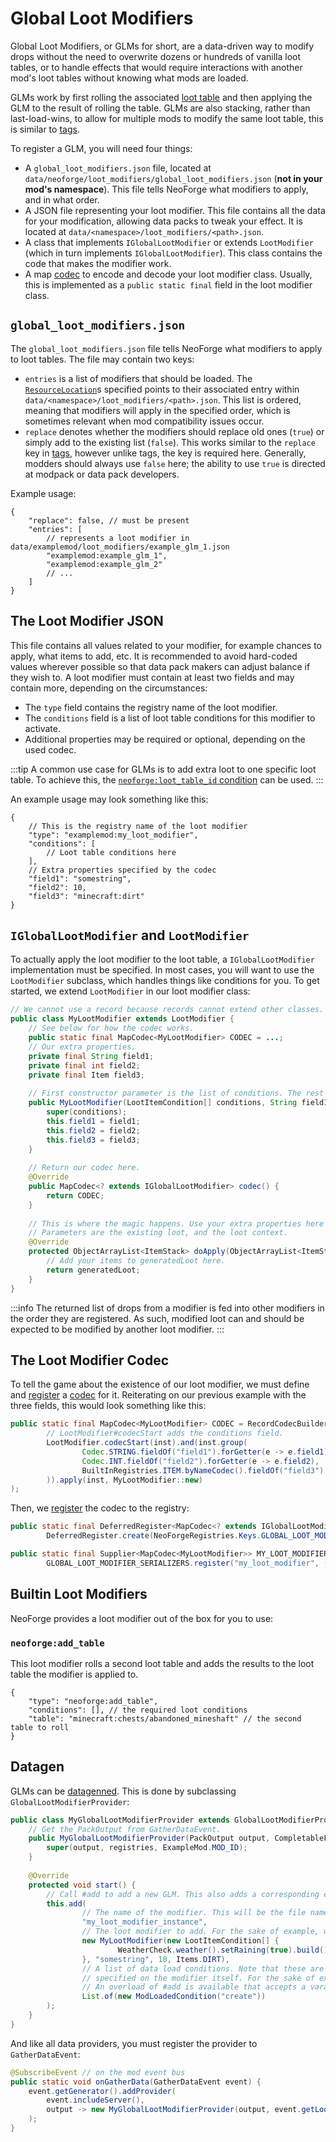 # Global Loot Modifiers

Global Loot Modifiers, or GLMs for short, are a data-driven way to modify drops without the need to overwrite dozens or hundreds of vanilla loot tables, or to handle effects that would require interactions with another mod's loot tables without knowing what mods are loaded.

GLMs work by first rolling the associated [loot table][loottable] and then applying the GLM to the result of rolling the table. GLMs are also stacking, rather than last-load-wins, to allow for multiple mods to modify the same loot table, this is similar to [tags].

To register a GLM, you will need four things:

- A `global_loot_modifiers.json` file, located at `data/neoforge/loot_modifiers/global_loot_modifiers.json` (**not in your mod's namespace**). This file tells NeoForge what modifiers to apply, and in what order.
- A JSON file representing your loot modifier. This file contains all the data for your modification, allowing data packs to tweak your effect. It is located at `data/<namespace>/loot_modifiers/<path>.json`.
- A class that implements `IGlobalLootModifier` or extends `LootModifier` (which in turn implements `IGlobalLootModifier`). This class contains the code that makes the modifier work.
- A map [codec] to encode and decode your loot modifier class. Usually, this is implemented as a `public static final` field in the loot modifier class.

## `global_loot_modifiers.json`

The `global_loot_modifiers.json` file tells NeoForge what modifiers to apply to loot tables. The file may contain two keys:

- `entries` is a list of modifiers that should be loaded. The [`ResourceLocation`][resloc]s specified points to their associated entry within `data/<namespace>/loot_modifiers/<path>.json`. This list is ordered, meaning that modifiers will apply in the specified order, which is sometimes relevant when mod compatibility issues occur.
- `replace` denotes whether the modifiers should replace old ones (`true`) or simply add to the existing list (`false`). This works similar to the `replace` key in [tags], however unlike tags, the key is required here. Generally, modders should always use `false` here; the ability to use `true` is directed at modpack or data pack developers.

Example usage:

```json5
{
    "replace": false, // must be present
    "entries": [
        // represents a loot modifier in data/examplemod/loot_modifiers/example_glm_1.json
        "examplemod:example_glm_1",
        "examplemod:example_glm_2"
        // ...
    ]
}
```

## The Loot Modifier JSON

This file contains all values related to your modifier, for example chances to apply, what items to add, etc. It is recommended to avoid hard-coded values wherever possible so that data pack makers can adjust balance if they wish to. A loot modifier must contain at least two fields and may contain more, depending on the circumstances:

- The `type` field contains the registry name of the loot modifier.
- The `conditions` field is a list of loot table conditions for this modifier to activate.
- Additional properties may be required or optional, depending on the used codec.

:::tip
A common use case for GLMs is to add extra loot to one specific loot table. To achieve this, the [`neoforge:loot_table_id` condition][loottableid] can be used.
:::

An example usage may look something like this:

```json5
{
    // This is the registry name of the loot modifier
    "type": "examplemod:my_loot_modifier",
    "conditions": [
        // Loot table conditions here
    ],
    // Extra properties specified by the codec
    "field1": "somestring",
    "field2": 10,
    "field3": "minecraft:dirt"
}
```

## `IGlobalLootModifier` and `LootModifier`

To actually apply the loot modifier to the loot table, a `IGlobalLootModifier` implementation must be specified. In most cases, you will want to use the `LootModifier` subclass, which handles things like conditions for you. To get started, we extend `LootModifier` in our loot modifier class:

```java
// We cannot use a record because records cannot extend other classes.
public class MyLootModifier extends LootModifier {
    // See below for how the codec works.
    public static final MapCodec<MyLootModifier> CODEC = ...;
    // Our extra properties.
    private final String field1;
    private final int field2;
    private final Item field3;
    
    // First constructor parameter is the list of conditions. The rest is our extra properties.
    public MyLootModifier(LootItemCondition[] conditions, String field1, int field2, Item field3) {
        super(conditions);
        this.field1 = field1;
        this.field2 = field2;
        this.field3 = field3;
    }
    
    // Return our codec here.
    @Override
    public MapCodec<? extends IGlobalLootModifier> codec() {
        return CODEC;
    }
    
    // This is where the magic happens. Use your extra properties here if needed.
    // Parameters are the existing loot, and the loot context.
    @Override
    protected ObjectArrayList<ItemStack> doApply(ObjectArrayList<ItemStack> generatedLoot, LootContext context) {
        // Add your items to generatedLoot here.
        return generatedLoot;
    }
}
```

:::info
The returned list of drops from a modifier is fed into other modifiers in the order they are registered. As such, modified loot can and should be expected to be modified by another loot modifier.
:::

## The Loot Modifier Codec

To tell the game about the existence of our loot modifier, we must define and [register] a [codec] for it. Reiterating on our previous example with the three fields, this would look something like this:

```java
public static final MapCodec<MyLootModifier> CODEC = RecordCodecBuilder.mapCodec(inst -> 
        // LootModifier#codecStart adds the conditions field.
        LootModifier.codecStart(inst).and(inst.group(
                Codec.STRING.fieldOf("field1").forGetter(e -> e.field1),
                Codec.INT.fieldOf("field2").forGetter(e -> e.field2),
                BuiltInRegistries.ITEM.byNameCodec().fieldOf("field3").forGetter(e -> e.field3)
        )).apply(inst, MyLootModifier::new)
);
```

Then, we [register] the codec to the registry:

```java
public static final DeferredRegister<MapCodec<? extends IGlobalLootModifier>> GLOBAL_LOOT_MODIFIER_SERIALIZERS =
        DeferredRegister.create(NeoForgeRegistries.Keys.GLOBAL_LOOT_MODIFIER_SERIALIZERS, ExampleMod.MOD_ID);

public static final Supplier<MapCodec<MyLootModifier>> MY_LOOT_MODIFIER =
        GLOBAL_LOOT_MODIFIER_SERIALIZERS.register("my_loot_modifier", () -> MyLootModifier.CODEC);
```

## Builtin Loot Modifiers

NeoForge provides a loot modifier out of the box for you to use:

### `neoforge:add_table`

This loot modifier rolls a second loot table and adds the results to the loot table the modifier is applied to.

```json5
{
    "type": "neoforge:add_table",
    "conditions": [], // the required loot conditions
    "table": "minecraft:chests/abandoned_mineshaft" // the second table to roll
}
```

## Datagen

GLMs can be [datagenned][datagen]. This is done by subclassing `GlobalLootModifierProvider`:

```java
public class MyGlobalLootModifierProvider extends GlobalLootModifierProvider {
    // Get the PackOutput from GatherDataEvent.
    public MyGlobalLootModifierProvider(PackOutput output, CompletableFuture<HolderLookup.Provider> registries) {
        super(output, registries, ExampleMod.MOD_ID);
    }
    
    @Override
    protected void start() {
        // Call #add to add a new GLM. This also adds a corresponding entry in global_loot_modifiers.json.
        this.add(
                // The name of the modifier. This will be the file name.
                "my_loot_modifier_instance",
                // The loot modifier to add. For the sake of example, we add a weather loot condition.
                new MyLootModifier(new LootItemCondition[] {
                        WeatherCheck.weather().setRaining(true).build()
                }, "somestring", 10, Items.DIRT),
                // A list of data load conditions. Note that these are unrelated to the loot conditions
                // specified on the modifier itself. For the sake of example, we add a mod loaded condition.
                // An overload of #add is available that accepts a vararg of conditions instead of a list.
                List.of(new ModLoadedCondition("create"))
        );
    }
}
```

And like all data providers, you must register the provider to `GatherDataEvent`:

```java
@SubscribeEvent // on the mod event bus
public static void onGatherData(GatherDataEvent event) {
    event.getGenerator().addProvider(
        event.includeServer(),
        output -> new MyGlobalLootModifierProvider(output, event.getLookupProvider())
    );
}
```

[codec]: ../../../datastorage/codecs.md
[datagen]: ../../index.md#data-generation
[loottable]: index.md
[loottableid]: lootconditions#neoforgeloot_table_id
[register]: ../../../concepts/registries.md#methods-for-registering
[resloc]: ../../../misc/resourcelocation.md
[tags]: ../tags.md
